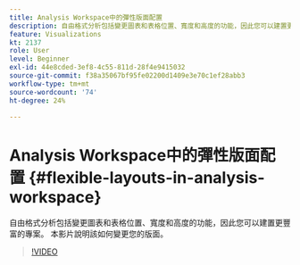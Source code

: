 ```yaml
---
title: Analysis Workspace中的彈性版面配置
description: 自由格式分析包括變更圖表和表格位置、寬度和高度的功能，因此您可以建置更豐富的專案。 本影片說明該如何變更您的版面。
feature: Visualizations
kt: 2137
role: User
level: Beginner
exl-id: 44e8cded-3ef8-4c55-811d-28f4e9415032
source-git-commit: f38a35067bf95fe02200d1409e3e70c1ef28abb3
workflow-type: tm+mt
source-wordcount: '74'
ht-degree: 24%

---
```


# Analysis Workspace中的彈性版面配置 {#flexible-layouts-in-analysis-workspace}

自由格式分析包括變更圖表和表格位置、寬度和高度的功能，因此您可以建置更豐富的專案。 本影片說明該如何變更您的版面。

>[!VIDEO](https://video.tv.adobe.com/v/24706/?quality=12&learn=on)
